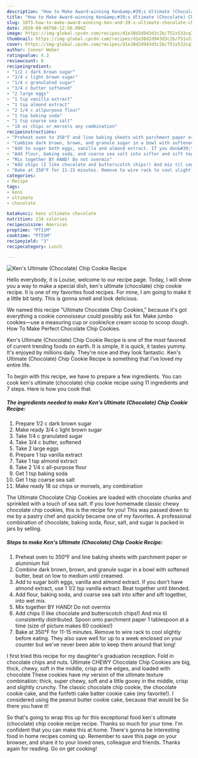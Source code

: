```yaml
---
description: "How to Make Award-winning Ken&amp;#39;s Ultimate (Chocolate) Chip Cookie Recipe"
title: "How to Make Award-winning Ken&amp;#39;s Ultimate (Chocolate) Chip Cookie Recipe"
slug: 1075-how-to-make-award-winning-ken-and-39-s-ultimate-chocolate-chip-cookie-recipe
date: 2020-09-06T06:12:56.096Z
image: https://img-global.cpcdn.com/recipes/d1e38d2d943d3c2b/751x532cq70/kens-ultimate-chocolate-chip-cookie-recipe-recipe-main-photo.jpg
thumbnail: https://img-global.cpcdn.com/recipes/d1e38d2d943d3c2b/751x532cq70/kens-ultimate-chocolate-chip-cookie-recipe-recipe-main-photo.jpg
cover: https://img-global.cpcdn.com/recipes/d1e38d2d943d3c2b/751x532cq70/kens-ultimate-chocolate-chip-cookie-recipe-recipe-main-photo.jpg
author: Connor Weber
ratingvalue: 4.3
reviewcount: 8
recipeingredient:
- "1/2 c dark brown sugar"
- "3/4 c light brown sugar"
- "1/4 c granulated sugar"
- "3/4 c butter softened"
- "2 large eggs"
- "1 tsp vanilla extract"
- "1 tsp almond extract"
- "2 1/4 c allpurpose flour"
- "1 tsp baking soda"
- "1 tsp coarse sea salt"
- "18 oz chips or morsels any combination"
recipeinstructions:
- "Preheat oven to 350°F and line baking sheets with parchment paper or aluminium foil"
- "Combine dark brown, brown, and granule sugar in a bowl with softened butter, beat on low to medium until creamed."
- "Add to sugar both eggs, vanilla and almond extract. If you don&#39;t have almond extract, use 1 1/2 tsp vanilla extract. Beat together until blended."
- "Add flour, baking soda, and coarse sea salt into sifter and sift together, into wet mix."
- "Mix together BY HAND! Do not overmix"
- "Add chips (I like chocolate and butterscotch chips!) And mix til consistently distributed. Spoon onto parchment paper 1 tablespoon at a time (size of picture makes 60 cookies!)"
- "Bake at 350°F for 11-15 minutes. Remove to wire rack to cool slightly before eating. They also save well for up to a week enclosed on your counter but we&#39;ve never been able to keep them around that long!"
categories:
- Recipe
tags:
- kens
- ultimate
- chocolate

katakunci: kens ultimate chocolate 
nutrition: 234 calories
recipecuisine: American
preptime: "PT11M"
cooktime: "PT55M"
recipeyield: "3"
recipecategory: Lunch

---
```



![Ken&#39;s Ultimate (Chocolate) Chip Cookie Recipe](https://img-global.cpcdn.com/recipes/d1e38d2d943d3c2b/751x532cq70/kens-ultimate-chocolate-chip-cookie-recipe-recipe-main-photo.jpg)

Hello everybody, it is Louise, welcome to our recipe page. Today, I will show you a way to make a special dish, ken&#39;s ultimate (chocolate) chip cookie recipe. It is one of my favorites food recipes. For mine, I am going to make it a little bit tasty. This is gonna smell and look delicious.

We named this recipe &#34;Ultimate Chocolate Chip Cookies,&#34; because it&#39;s got everything a cookie connoisseur could possibly ask for. Make jumbo cookies—use a measuring cup or cookie/ice cream scoop to scoop dough. How To Make Perfect Chocolate Chip Cookies.

Ken&#39;s Ultimate (Chocolate) Chip Cookie Recipe is one of the most favored of current trending foods on earth. It is simple, it is quick, it tastes yummy. It's enjoyed by millions daily. They're nice and they look fantastic. Ken&#39;s Ultimate (Chocolate) Chip Cookie Recipe is something that I've loved my entire life.


To begin with this recipe, we have to prepare a few ingredients. You can cook ken&#39;s ultimate (chocolate) chip cookie recipe using 11 ingredients and 7 steps. Here is how you cook that.

<!--inarticleads1-->

##### The ingredients needed to make Ken&#39;s Ultimate (Chocolate) Chip Cookie Recipe:

1. Prepare 1/2 c dark brown sugar
1. Make ready 3/4 c light brown sugar
1. Take 1/4 c granulated sugar
1. Take 3/4 c butter, softened
1. Take 2 large eggs
1. Prepare 1 tsp vanilla extract
1. Take 1 tsp almond extract
1. Take 2 1/4 c all-purpose flour
1. Get 1 tsp baking soda
1. Get 1 tsp coarse sea salt
1. Make ready 18 oz chips or morsels, any combination


The Ultimate Chocolate Chip Cookies are loaded with chocolate chunks and sprinkled with a touch of sea salt. If you love homemade classic chewy chocolate chip cookies, this is the recipe for you! This was passed down to me by a pastry chef and quickly became one of my favorites. A professional combination of chocolate, baking soda, flour, salt, and sugar is packed in jars by selling. 

<!--inarticleads2-->

##### Steps to make Ken&#39;s Ultimate (Chocolate) Chip Cookie Recipe:

1. Preheat oven to 350°F and line baking sheets with parchment paper or aluminium foil
1. Combine dark brown, brown, and granule sugar in a bowl with softened butter, beat on low to medium until creamed.
1. Add to sugar both eggs, vanilla and almond extract. If you don&#39;t have almond extract, use 1 1/2 tsp vanilla extract. Beat together until blended.
1. Add flour, baking soda, and coarse sea salt into sifter and sift together, into wet mix.
1. Mix together BY HAND! Do not overmix
1. Add chips (I like chocolate and butterscotch chips!) And mix til consistently distributed. Spoon onto parchment paper 1 tablespoon at a time (size of picture makes 60 cookies!)
1. Bake at 350°F for 11-15 minutes. Remove to wire rack to cool slightly before eating. They also save well for up to a week enclosed on your counter but we&#39;ve never been able to keep them around that long!


I first tried this recipe for my daughter&#39;s graduation reception. Fold in chocolate chips and nuts. Ultimate CHEWY Chocolate Chip Cookies are big, thick, chewy, soft in the middle, crisp at the edges, and loaded with chocolate These cookies have my version of the ultimate texture combination: thick, super chewy, soft and a little gooey in the middle, crisp and slightly crunchy. The classic chocolate chip cookie, the chocolate cookie cake, and the funfetti cake batter cookie cake (my favorite!). I considered using the peanut butter cookie cake, because that would be So there you have it! 

So that's going to wrap this up for this exceptional food ken&#39;s ultimate (chocolate) chip cookie recipe recipe. Thanks so much for your time. I'm confident that you can make this at home. There's gonna be interesting food in home recipes coming up. Remember to save this page on your browser, and share it to your loved ones, colleague and friends. Thanks again for reading. Go on get cooking!
